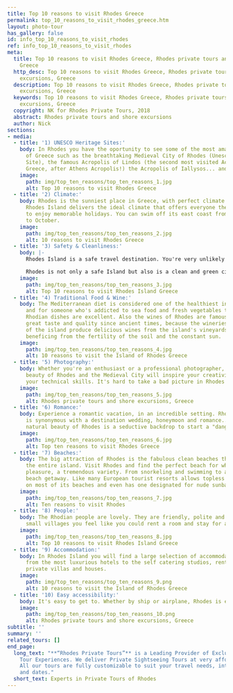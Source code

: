 ```yaml
---
title: Top 10 reasons to visit Rhodes Greece
permalink: top_10_reasons_to_visit_rhodes_greece.htm
layout: photo-tour
has_gallery: false
id: info_top_10_reasons_to_visit_rhodes
ref: info_top_10_reasons_to_visit_rhodes
meta:
  title: Top 10 reasons to visit Rhodes Greece, Rhodes private tours and shore excursions,
    Greece
  http_desc: Top 10 reasons to visit Rhodes Greece, Rhodes private tours and shore
    excursions, Greece
  description: Top 10 reasons to visit Rhodes Greece, Rhodes private tours and shore
    excursions, Greece
  keywords: Top 10 reasons to visit Rhodes Greece, Rhodes private tours and shore
    excursions, Greece
  copyright: NK for Rhodes Private Tours, 2018
  abstract: Rhodes private tours and shore excursions
  author: Nick
sections:
- media:
  - title: '1) UNESCO Heritage Sites:'
    body: In Rhodes you have the oportunity to see some of the most amazing monuments
      of Greece such as the breathtaking Medieval City of Rhodes (Unesco Heritage
      Site), the famous Acropolis of Lindos (the second most visited Acropolis in
      Greece, after Athens Acropolis!) the Acropolis of Iallysos... and more...
    image:
      path: img/top_ten_reasons/top_ten_reasons_1.jpg
      alt: Top 10 reasons to visit Rhodes Greece
  - title: '2) Climate:'
    body: Rhodes is the sunniest place in Greece, with perfect climate conditions.
      Rhodes Island delivers the ideal climate that offers everyone the opportunity
      to enjoy memorable holidays. You can swim off its east coast from mid-April
      to October.
    image:
      path: img/top_ten_reasons/top_ten_reasons_2.jpg
      alt: 10 reasons to visit Rhodes Greece
  - title: '3) Safety & Cleanliness:'
    body: |-
      Rhodes Island is a safe travel destination. You're very unlikely to experience crime in Rhodes. Even for solo women travellers safety is not an issue!

      Rhodes is not only a safe Island but also is a clean and green city where nature is present even in the city centre with parks. Very tiny amount of graffiti, and pretty large squad of cleaners that pick up any wayward trash relatively quickly.
    image:
      path: img/top_ten_reasons/top_ten_reasons_3.jpg
      alt: Top 10 reasons to visit Rhodes Island Greece
  - title: '4) Traditional Food & Wine:'
    body: The Mediterranean diet is considered one of the healthiest in the world
      and for someone who's addicted to sea food and fresh vegetables the traditional
      Rhodian dishes are excellent. Also the wines of Rhodes are famous for their
      great taste and quality since ancient times, because the wineries and distilleries
      of the island produce delicious wines from the island's vineyards which are
      beneficing from the fertility of the soil and the constant sun.
    image:
      path: img/top_ten_reasons/top_ten_reasons_4.jpg
      alt: 10 reasons to visit the Island of Rhodes Greece
  - title: '5) Photography:'
    body: Whether you're an enthusiast or a professional photographer, the natural
      beauty of Rhodes and the Medieval City will inspire your creativity and expand
      your technical skills. It's hard to take a bad picture in Rhodes!!
    image:
      path: img/top_ten_reasons/top_ten_reasons_5.jpg
      alt: Rhodes private tours and shore excursions, Greece
  - title: '6) Romance:'
    body: Experience a romantic vacation, in an incredible setting. Rhodes Island
      is synonymous with a destination wedding, honeymoon and romance... Also the
      natural beauty of Rhodes is a seductive backdrop to start a "dangerous liaison"...
    image:
      path: img/top_ten_reasons/top_ten_reasons_6.jpg
      alt: Top ten reasons to visit Rhodes Greece
  - title: '7) Beaches:'
    body: The big attraction of Rhodes is the fabulous clean beaches that surround
      the entire island. Visit Rhodes and find the perfect beach for whatever your
      pleasure, a tremendous variety. From snorkeling and swimming to a quiet Rhodes
      beach getaway. Like many European tourist resorts allows topless sunbathing
      on most of its beaches and even has one designated for nude sunbathing.
    image:
      path: img/top_ten_reasons/top_ten_reasons_7.jpg
      alt: Ten reasons to visit Rhodes
  - title: '8) People:'
    body: The Rhodian people are lovely. They are friendly, polite and warm. On some
      small villages you feel like you could rent a room and stay for a few months!
    image:
      path: img/top_ten_reasons/top_ten_reasons_8.jpg
      alt: Top 10 reasons to visit Rhodes Island Greece
  - title: '9) Accommodation:'
    body: In Rhodes Island you will find a large selection of accommodations, ranging
      from the most luxurious hotels to the self catering studios, rental apartments,
      private villas and houses.
    image:
      path: img/top_ten_reasons/top_ten_reasons_9.png
      alt: 10 reasons to visit the Island of Rhodes Greece
  - title: '10) Easy accessibility:'
    body: It's easy to get to. Whether by ship or airplane, Rhodes is easy to reach.
    image:
      path: img/top_ten_reasons/top_ten_reasons_10.png
      alt: Rhodes private tours and shore excursions, Greece
subtitle: ''
summary: ''
related_tours: []
end_page:
  long_text: "**“Rhodes Private Tours”** is a Leading Provider of Exclusive and Personalized
    Tour Experiences. We deliver Private Sightseeing Tours at very affordable rates.
    All our tours are fully customizable to suit your travel needs, interests, schedules,
    and dates."
  short_text: Experts in Private Tours of Rhodes
---
```


